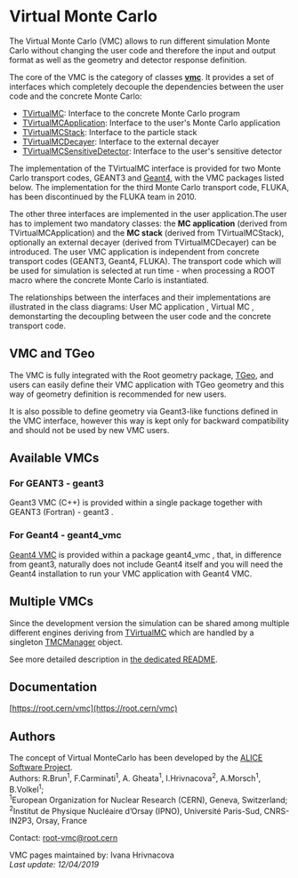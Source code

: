 # Virtual Monte Carlo

The Virtual Monte Carlo (VMC) allows to run different simulation Monte Carlo without changing the user code and therefore the input and output format as well as the geometry and detector response definition.

The core of the VMC is the category of classes [**vmc**](https://root.cern/doc/master/group__vmc.html). It provides a set of interfaces which completely decouple the dependencies between the user code and the concrete Monte Carlo:

- [TVirtualMC](https://root.cern/doc/master/classTVirtualMC.html): Interface to the concrete Monte Carlo program
- [TVirtualMCApplication](https://root.cern/doc/master/classTVirtualMCApplication.html): Interface to the user's Monte Carlo application
- [TVirtualMCStack](https://root.cern/doc/master/classTVirtualMCStack.html): Interface to the particle stack
- [TVirtualMCDecayer](https://root.cern/doc/master/classTVirtualMCDecayer.html): Interface to the external decayer
- [TVirtualMCSensitiveDetector](https://root.cern/doc/master/classTVirtualMCSensitiveDetector.html): Interface to the user's sensitive detector

The implementation of the TVirtualMC interface is provided for two Monte Carlo transport codes, GEANT3 and [Geant4](http://geant4.web.cern.ch/geant4/), with the VMC packages listed below. The implementation for the third Monte Carlo transport code, FLUKA, has been discontinued by the FLUKA team in 2010.

The other three interfaces are implemented in the user application.The user has to implement two mandatory classes: the **MC application** (derived from TVirtualMCApplication) and the **MC stack** (derived from TVirtualMCStack), optionally an external decayer (derived from TVirtualMCDecayer) can be introduced. The user VMC application is independent from concrete transport codes (GEANT3, Geant4, FLUKA). The transport code which will be used for simulation is selected at run time - when processing a ROOT macro where the concrete Monte Carlo is instantiated.

The relationships between the interfaces and their implementations are illustrated in the class diagrams: User MC application , Virtual MC , demonstarting the decoupling between the user code and the concrete transport code.

## VMC and TGeo

The VMC is fully integrated with the Root geometry package, [TGeo](http://root.cern/root/htmldoc/GEOM_GEOM_Index.html), and users can easily define their VMC application with TGeo geometry and this way of geometry definition is recommended for new users.

It is also possible to define geometry via Geant3-like functions defined in the VMC interface, however this way is kept only for backward compatibility and should not be used by new VMC users.

## Available VMCs

### For GEANT3 - geant3
Geant3 VMC (C++) is provided within a single package together with GEANT3 (Fortran) - geant3 .

### For Geant4 - geant4_vmc
[Geant4 VMC](http://root.cern/drupal/content/geant4-vmc) is provided within a package geant4_vmc , that, in difference from geant3, naturally does not include Geant4 itself and you will need the Geant4 installation to run your VMC application with Geant4 VMC.

## Multiple VMCs

Since the development version the simulation can be shared among multiple different engines deriving from [TVirtualMC](https://root.cern/doc/master/classTVirtualMC.html) which are handled by a singleton [TMCManager](https://root.cern/doc/master/classTMCManager.html) object.

See more detailed description in [the dedicated README](README.multiple.md).

## Documentation

[https://root.cern/vmc](https://root.cern/vmc)

## Authors

The concept of Virtual MonteCarlo has been developed by the [ALICE Software Project](http://aliceinfo.cern.ch/Offline/).<br>
Authors: R.Brun<sup>1</sup>, F.Carminati<sup>1</sup>, A. Gheata<sup>1</sup>, I.Hrivnacova<sup>2</sup>, A.Morsch<sup>1</sup>, B.Volkel<sup>1</sup>;<br>
<sup>1</sup>European Organization for Nuclear Research (CERN), Geneva, Switzerland;<br>
<sup>2</sup>Institut de Physique Nucléaire dʼOrsay (IPNO), Université Paris-Sud, CNRS-IN2P3, Orsay, France 

Contact: root-vmc@root.cern

VMC pages maintained by: Ivana Hrivnacova <br>
*Last update: 12/04/2019*
